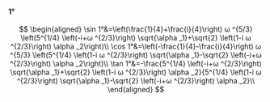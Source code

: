 #### 1°

$$
\begin{aligned}
\sin 1°&=\left(\frac{1}{4}+\frac{i}{4}\right) ω ^{5/3} \left(5^{1/4} \left(-i+ω ^{2/3}\right) \sqrt{\alpha _1}+\sqrt{2} \left(1-i ω ^{2/3}\right)
\alpha _2\right)\\
\cos 1°&=\left(-\frac{1}{4}-\frac{i}{4}\right) ω ^{5/3} \left(5^{1/4} \left(1-i ω ^{2/3}\right) \sqrt{\alpha _1}-\sqrt{2} \left(-i+ω ^{2/3}\right)
\alpha _2\right)\\
\tan 1°&=-\frac{5^{1/4} \left(-i+ω ^{2/3}\right) \sqrt{\alpha _1}+\sqrt{2} \left(1-i ω ^{2/3}\right) \alpha _2}{5^{1/4} \left(1-i ω ^{2/3}\right)
\sqrt{\alpha _1}-\sqrt{2} \left(-i+ω ^{2/3}\right) \alpha _2}\\
\end{aligned}
$$

